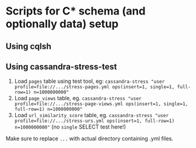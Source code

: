 # Scripts for C* schema (and optionally data) setup

## Using cqlsh

## Using cassandra-stress-test
1. Load `pages` table using test tool, eg: `cassandra-stress "user profile=file://.../stress-pages.yml ops(insert=1, single=1, full-row=1) n=1000000000"`
2. Load `page_views` table, eg. `cassandra-stress "user profile=file://.../stress-page-views.yml ops(insert=1, single=1, full-row=1) n=1000000000"`
3. Load `url_similarity_score` table, eg. `cassandra-stress "user profile=file://.../stress-urs.yml ops(insert=1, full-row=1) n=1000000000"` (no `single` SELECT test here!)

Make sure to replace `...` with actual directory containing .yml files.
